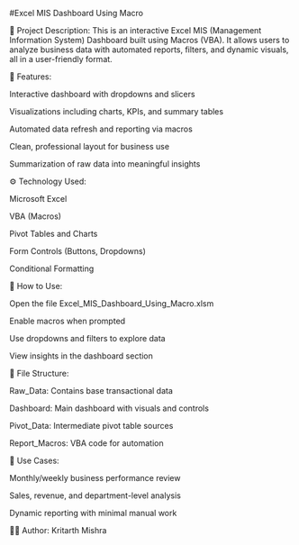  

#Excel MIS Dashboard Using Macro

📝 Project Description:
This is an interactive Excel MIS (Management Information System) Dashboard built using Macros (VBA). It allows users to analyze business data with automated reports, filters, and dynamic visuals, all in a user-friendly format.

🚀 Features:

Interactive dashboard with dropdowns and slicers

Visualizations including charts, KPIs, and summary tables

Automated data refresh and reporting via macros

Clean, professional layout for business use

Summarization of raw data into meaningful insights

⚙️ Technology Used:

Microsoft Excel

VBA (Macros)

Pivot Tables and Charts

Form Controls (Buttons, Dropdowns)

Conditional Formatting

🧪 How to Use:

Open the file Excel_MIS_Dashboard_Using_Macro.xlsm

Enable macros when prompted

Use dropdowns and filters to explore data

View insights in the dashboard section

📁 File Structure:

Raw_Data: Contains base transactional data

Dashboard: Main dashboard with visuals and controls

Pivot_Data: Intermediate pivot table sources

Report_Macros: VBA code for automation

📌 Use Cases:

Monthly/weekly business performance review

Sales, revenue, and department-level analysis

Dynamic reporting with minimal manual work

👨‍💻 Author:
Kritarth Mishra
